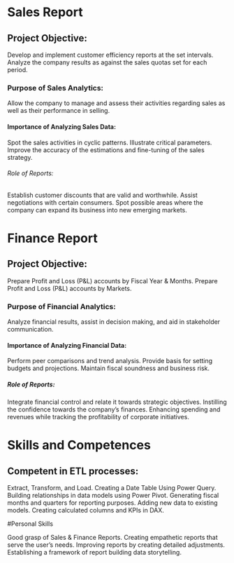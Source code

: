 # Sales Report

## Project Objective:

Develop and implement customer efficiency reports at the set intervals.
Analyze the company results as against the sales quotas set for each period.

### Purpose of Sales Analytics:

Allow the company to manage and assess their activities regarding sales as well as their performance in selling.

#### Importance of Analyzing Sales Data:

Spot the sales activities in cyclic patterns.
Illustrate critical parameters.
Improve the accuracy of the estimations and fine-tuning of the sales strategy.

###### Role of Reports:

Establish customer discounts that are valid and worthwhile.
Assist negotiations with certain consumers.
Spot possible areas where the company can expand its business into new emerging markets.

# Finance Report

## Project Objective:

Prepare Profit and Loss (P&L) accounts by Fiscal Year & Months.
Prepare Profit and Loss (P&L) accounts by Markets.

### Purpose of Financial Analytics:

Analyze financial results, assist in decision making, and aid in stakeholder communication.

#### Importance of Analyzing Financial Data:

Perform peer comparisons and trend analysis.
Provide basis for setting budgets and projections.
Maintain fiscal soundness and business risk.

##### Role of Reports:

Integrate financial control and relate it towards strategic objectives.
Instilling the confidence towards the company’s finances.
Enhancing spending and revenues while tracking the profitability of corporate initiatives.

# Skills and Competences

## Competent in ETL processes: 

Extract, Transform, and Load.
Creating a Date Table Using Power Query.
Building relationships in data models using Power Pivot.
Generating fiscal months and quarters for reporting purposes.
Adding new data to existing models.
Creating calculated columns and KPIs in DAX.

#Personal Skills

Good grasp of Sales & Finance Reports.
Creating empathetic reports that serve the user’s needs.
Improving reports by creating detailed adjustments.
Establishing a framework of report building data storytelling.
